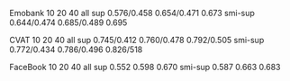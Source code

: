 
Emobank         10                 20              40                     all
sup         0.576/0.458         0.654/0.471           0.673
smi-sup     0.644/0.474         0.685/0.489           0.695



CVAT            10                 20              40                     all
sup          0.745/0.412       0.760/0.478     0.792/0.505
smi-sup      0.772/0.434       0.786/0.496      0.826/518



FaceBook         10                 20             40                     all
sup             0.552             0.598          0.670
smi-sup         0.587             0.663          0.683



